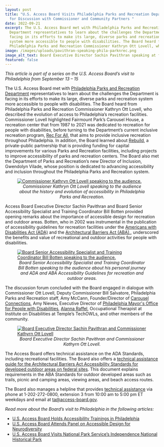 ```yaml
---
layout: post
title: "U.S. Access Board Visits Philadelphia Parks and Recreation Department
  for Discussion with Commissioner and Community Partners "
date: 2022-09-21
excerpt: The U.S. Access Board met with Philadelphia Parks and Recreation
  Department representatives to learn about the challenges the Department is
  facing in its efforts to make its large, diverse parks and recreation
  system more accessible to people with disabilities. The Board heard from
  Philadelphia Parks and Recreation Commissioner Kathryn Ott Lovell, who . . .
image: /images/uploads/pavithran-speaking-phila-parknrec.png
image_alt_text: Board Executive Director Sachin Pavithran speaking at forum
featured: false
---
```

*This article is part of a series on the U.S. Access Board’s visit to Philadelphia from September 13 – 15*    

The U.S. Access Board met with [Philadelphia Parks and Recreation Department](https://www.phila.gov/departments/philadelphia-parks-recreation/) representatives to learn about the challenges the Department is facing in its efforts to make its large, diverse parks and recreation system more accessible to people with disabilities. The Board heard from Philadelphia Parks and Recreation Commissioner Kathryn Ott Lovell, who described the evolution of access to Philadelphia’s recreation facilities.  Commissioner Lovell highlighted Fairmount Park’s Carousel House, a recreation center that from 1987 to 2021 was dedicated to recreation for people with disabilities, before turning to the Department’s current inclusive recreation program, [Rec For All,](https://www.phila.gov/programs/programs-for-people-with-disabilities/) that aims to provide inclusive recreation throughout Philadelphia. In addition, the Board learned about [Rebuild](https://www.phila.gov/programs/rebuild/), a private-public partnership that is providing funding for capital improvements for various Parks and Recreation facilities, including projects to improve accessibility of parks and recreation centers.  The Board also met the Department of Parks and Recreation’s new Director of Inclusion, Gwendolyn Vilade, whose position is dedicated to advancing accessibility and inclusion throughout the Philadelphia Parks and Recreation system.  

<figure class="img-right">
  <a href="{{ site.baseurl }}/images/uploads/ott-lovell-phila-parksnrec-2.png">
    <img src="{{ site.baseurl }}/images/uploads/ott-lovell-phila-parksnrec-2.png" alt="Commissioner Kathryn Ott Lovell speaking to the audience." class="center">
  </a>
  <figcaption style="text-align:center">
    <em>Commissioner Kathryn Ott Lovell speaking to the audience about the history and evolution of accessibility in Philadelphia Parks and Recreation.</em>
  </figcaption>
</figure>

Access Board Executive Director Sachin Pavithran and Board Senior Accessibility Specialist and Training Coordinator Bill Botten provided opening remarks about the importance of accessible design for recreation and outdoor areas. Botten, who in 2002 was instrumental in the publication of accessibility guidelines for recreation facilities under the [Americans with Disabilities Act (ADA)](https://www.access-board.gov/ada/) and the [Architectural Barriers Act (ABA),](https://www.access-board.gov/aba/), underscored the benefits and value of recreational and outdoor activities for people with disabilities. 

<figure class="img-right">
  <a href="{{ site.baseurl }}/images/uploads/botten-speaking-phila-parksnrec.png">
    <img src="{{ site.baseurl }}/images/uploads/botten-speaking-phila-parksnrec.png" alt="Board Senior Accessibility Specialist and Training Coordinator Bill Botten speaking to the audience." class="center">
  </a>
  <figcaption style="text-align:center">
    <em>Board Senior Accessibility Specialist and Training Coordinator Bill Botten speaking to the audience about his personal journey and ADA and ABA Accessibility Guidelines for recreation and outdoor areas.</em>
  </figcaption>
</figure>

The discussion forum concluded with the Board engaged in dialogue with Commissioner Ott Lovell, Deputy Commissioner Bill Salvatore, Philadelphia Parks and Recreation staff, Amy McCann, Founder/Director of [Carousel Connections](http://www.carouselconnections.com/), Amy Nieves, Executive Director of [Philadelphia Mayor's Office for People with Disabilities](https://www.phila.gov/departments/mayors-office-for-people-with-disabilities/), [Alanna Raffel](https://techowlpa.org/towl_staff/alanna-raffel/), Occupational Therapist at Institute on Disabilities at Temple’s TechOWLs, and other members of the community. 

<figure class="img-center">
  <a href="{{ site.baseurl }}/images/uploads/pavithran-ott-lovell.png">
    <img src="{{ site.baseurl }}/images/uploads/pavithran-ott-lovell.png" alt="Board Executive Director Sachin Pavithran and Commissioner Kathyrn Ott Lovell" class="center">
  </a>
  <figcaption style="text-align:center">
    <em>Board Executive Director Sachin Pavithran and Commissioner Kathyrn Ott Lovell.</em>
  </figcaption>
</figure>

The Access Board offers technical assistance on the ADA Standards, including recreational facilities.  The Board also offers a [technical assistance guide for the Architectural Barriers Act Accessibility Standards for developed outdoor areas on federal sites](https://www.access-board.gov/files/aba/guides/outdoor/outdoor-guide.pdf). This document explains requirements in the ABA Standards for outdoor developed areas such as trails, picnic and camping areas, viewing areas, and beach access routes.

The Board also manages a helpline that provides [technical assistance](https://www.access-board.gov/ta/) via phone at 1-202-272-0800, extension 3 from 10:00 am to 5:00 pm ET weekdays and email at <ta@access-board.gov>. 

*Read more about the Board’s visit to Philadelphia in the following articles:*  

* [U.S. Access Board Holds Accessibility Trainings in Philadelphia](https://www.access-board.gov/news/2022/09/20/u-s-access-board-holds-accessibility-trainings-in-philadelphia/)  
* [U.S. Access Board Attends Panel on Accessible Design for Neurodiversity](https://www.access-board.gov/news/2022/09/20/u-s-access-board-attends-panel-on-accessible-design-for-neurodiversity/) 
* [U.S. Access Board Visits National Park Service’s Independence National Historical Park](https://www.access-board.gov/news/2022/09/21/u-s-access-board-visits-national-park-service-s-independence-national-historical-park/)

